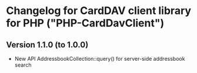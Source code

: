 # Changelog for CardDAV client library for PHP ("PHP-CardDavClient")

## Version 1.1.0 (to 1.0.0)

- New API AddressbookCollection::query() for server-side addressbook search
